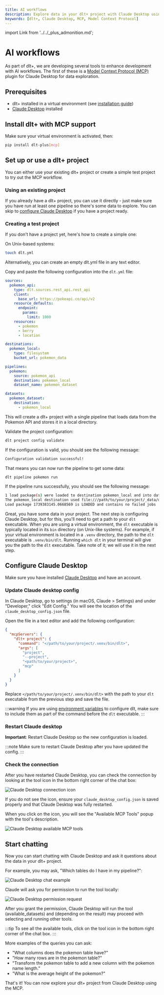```yaml
---
title: AI workflows
description: Explore data in your dlt+ project with Claude Desktop using the Model Context Protocol
keywords: [dlt+, Claude Desktop, MCP, Model Context Protocol]
---
```


import Link from '../../_plus_admonition.md';

<Link/>

# AI workflows

As part of dlt+, we are developing several tools to enhance development with AI workflows. The first of these is a [Model Context Protocol (MCP)](https://modelcontextprotocol.io) plugin for Claude Desktop for data exploration.

## Prerequisites
- dlt+ installed in a virtual environment (see [installation guide](../getting-started/installation.md))
- [Claude Desktop](https://claude.ai/download) installed

## Install dlt+ with MCP support

Make sure your virtual environment is activated, then:

```sh
pip install dlt-plus[mcp]
```

## Set up or use a dlt+ project

You can either use your existing dlt+ project or create a simple test project to try out the MCP workflow.

### Using an existing project
If you already have a dlt+ project, you can use it directly - just make sure you have run at least one pipeline so there's some data to explore. You can skip to [configure Claude Desktop](#configure-claude-desktop) if you have a project ready.

### Creating a test project
If you don't have a project yet, here's how to create a simple one:

On Unix-based systems:

```sh
touch dlt.yml
```

Alternatively, you can create an empty dlt.yml file in any text editor.

Copy and paste the following configuration into the `dlt.yml` file:

```yaml
sources:
  pokemon_api:
    type: dlt.sources.rest_api.rest_api
    client:
      base_url: https://pokeapi.co/api/v2
    resource_defaults:
      endpoint:
        params:
          limit: 1000
    resources:
      - pokemon
      - berry
      - location

destinations:
  pokemon_local:
    type: filesystem
    bucket_url: pokemon_data

pipelines:
  pokemon:
    source: pokemon_api
    destination: pokemon_local
    dataset_name: pokemon_dataset

datasets:
  pokemon_dataset:
    destination:
      - pokemon_local
```

This will create a dlt+ project with a single pipeline that loads data from the Pokemon API and stores it in a local directory.

Validate the project configuration:

```sh
dlt project config validate
```

If the configuration is valid, you should see the following message:

```sh
Configuration validation successful!
```

That means you can now run the pipeline to get some data:

```sh
dlt pipeline pokemon run
```

If the pipeline runs successfully, you should see the following message:

```sh
1 load package(s) were loaded to destination pokemon_local and into dataset pokemon_dataset
The pokemon_local destination used file:///path/to/your/project/_data/dev/local/pokemon_data location to store data
Load package 1739383145.0668569 is LOADED and contains no failed jobs
```

Great, you have some data in your project. The next step is configuring Claude Desktop, but for this, you'll need to get a path to your `dlt` executable. When you are using a virtual environment, the `dlt` executable is typically located in its `bin` directory (on Unix-like systems). For example, if your virtual environment is located in a `.venv` directory, the path to the `dlt` executable is `.venv/bin/dlt`.
Running `which dlt` in your terminal will give you the path to the `dlt` executable. Take note of it; we will use it in the next step.

## Configure Claude Desktop

Make sure you have installed [Claude Desktop](https://claude.ai/download) and have an account.

### Update Claude desktop config

In Claude Desktop, go to settings (in macOS, Claude > Settings) and under "Developer," click "Edit Config." You will see the location of the `claude_desktop_config.json` file.

Open the file in a text editor and add the following configuration:

```json
{
  "mcpServers": {
    "dlt+ project": {
      "command": "</path/to/your/project/.venv/bin/dlt>",
      "args": [
        "project",
        "--project",
        "<path/to/your/project>",
        "mcp"
      ]
    }
  }
}
```

Replace `</path/to/your/project/.venv/bin/dlt>` with the path to your `dlt` executable from the previous step and save the file.

:::warning
If you are using [environment variables](../../general-usage/credentials/setup.md#available-config-providers) to configure dlt, make sure to include them as part of the command before the `dlt` executable.
:::

### Restart Claude desktop

**Important**: Restart Claude Desktop so the new configuration is loaded.

:::note
Make sure to restart Claude Desktop after you have updated the config.
:::

### Check the connection

After you have restarted Claude Desktop, you can check the connection by looking at the tool icon in the bottom right corner of the chat box:

![Claude Desktop connection icon](https://storage.googleapis.com/dlt-blog-images/plus/mcp/claude-desktop-tool-icon.png)

If you do not see the icon, ensure your `claude_desktop_config.json` is saved properly and that Claude Desktop was fully restarted.

When you click on the icon, you will see the "Available MCP Tools" popup with the tool's description.

![Claude Desktop available MCP tools](https://storage.googleapis.com/dlt-blog-images/plus/mcp/claude-desktop-available-tools.png)

## Start chatting

Now you can start chatting with Claude Desktop and ask it questions about the data in your dlt+ project.

For example, you may ask, "Which tables do I have in my pipeline?":

![Claude Desktop chat example](https://storage.googleapis.com/dlt-blog-images/plus/mcp/claude-desktop-chat-example.png)

Claude will ask you for permission to run the tool locally:

![Claude Desktop permission request](https://storage.googleapis.com/dlt-blog-images/plus/mcp/claude-desktop-permission-request.png)

After you grant the permission, Claude Desktop will run the tool (available_datasets) and (depending on the result) may proceed with selecting and running other tools.

:::tip
To see all the available tools, click on the tool icon in the bottom right corner of the chat box.
:::

More examples of the queries you can ask:

- "What columns does the pokemon table have?"
- "How many rows are in the pokemon table?"
- "Transform the pokemon table to add a new column with the pokemon name length."
- "What is the average height of the pokemon?"

That's it! You can now explore your dlt+ project from Claude Desktop using the MCP.

